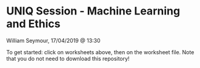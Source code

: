 # UNIQ Session - Machine Learning and Ethics
William Seymour, 17/04/2019 @ 13:30

To get started: click on worksheets above, then on the worksheet file. Note that you do not need to download this repository!
